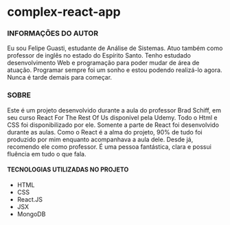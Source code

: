 # complex-react-app

### INFORMAÇÕES DO AUTOR

Eu sou Felipe Guasti, estudante de Análise de Sistemas. Atuo também como professor de inglês no estado do Espírito Santo. 
Tenho estudado desenvolvimento Web e programação para poder mudar de área de atuação. Programar sempre foi um sonho e estou 
podendo realizá-lo agora. Nunca é tarde demais para começar. 

### SOBRE 
Este é um projeto desenvolvido durante a aula do professor Brad Schiff, em seu curso React For The Rest Of Us disponível pela
Udemy. Todo o Html e CSS foi disponibilizado por ele. Somente a parte de React foi desenvolvido durante as aulas. Como o React
é a alma do projeto, 90% de tudo foi produzido por mim enquanto acompanhava a aula dele. Desde já, recomendo ele como professor. 
É uma pessoa fantástica, clara e possui fluência em tudo o que fala. 

#### TECNOLOGIAS UTILIZADAS NO PROJETO

- HTML
- CSS
- React.JS
- JSX
- MongoDB
